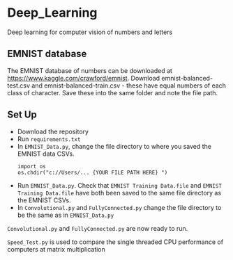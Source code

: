 # Deep_Learning
Deep learning for computer vision of numbers and letters


## EMNIST database
The EMNIST database of numbers can be downloaded at https://www.kaggle.com/crawford/emnist. Download emnist-balanced-test.csv and emnist-balanced-train.csv - these have equal numbers of each class of character. Save these into the same folder and note the file path.

## Set Up 
* Download the repository
* Run `requirements.txt`
* In `EMNIST_Data.py`, change the file directory to where you saved the EMNIST data CSVs.
  ```
  import os
  os.chdir("c://Users/... {YOUR FILE PATH HERE} ")
  ```
* Run `EMNIST_Data.py`. Check that `EMNIST Training Data.file` and `EMNIST Training Data.file` have both been saved to the same file directory as the EMNIST CSVs.
* In `Convolutional.py` and `FullyConnected.py` change the file directory to be the same as in `EMNIST_Data.py`

`Convolutional.py` and `FullyConnected.py` are now ready to run.

`Speed_Test.py` is used to compare the single threaded CPU performance of computers at matrix multiplication
